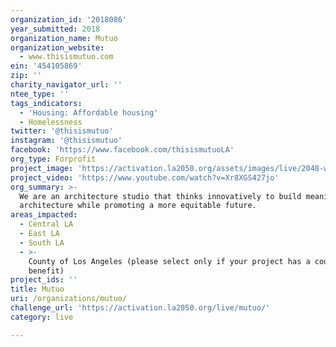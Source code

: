 ```yaml
---
organization_id: '2018086'
year_submitted: 2018
organization_name: Mutuo
organization_website:
  - www.thisismutuo.com
ein: '454105869'
zip: ''
charity_navigator_url: ''
ntee_type: ''
tags_indicators:
  - 'Housing: Affordable housing'
  - Homelessness
twitter: '@thisismutuo'
instagram: '@thisismutuo'
facebook: 'https://www.facebook.com/thisismutuoLA'
org_type: Forprofit
project_image: 'https://activation.la2050.org/assets/images/live/2048-wide/mutuo.jpg'
project_video: 'https://www.youtube.com/watch?v=Xr8XGS427jo'
org_summary: >-
  We are an architecture studio that thinks innovatively to build meaningful
  architecture while promoting a more equitable future.
areas_impacted:
  - Central LA
  - East LA
  - South LA
  - >-
    County of Los Angeles (please select only if your project has a countywide
    benefit)
project_ids: ''
title: Mutuo
uri: /organizations/mutuo/
challenge_url: 'https://activation.la2050.org/live/mutuo/'
category: live

---
```

